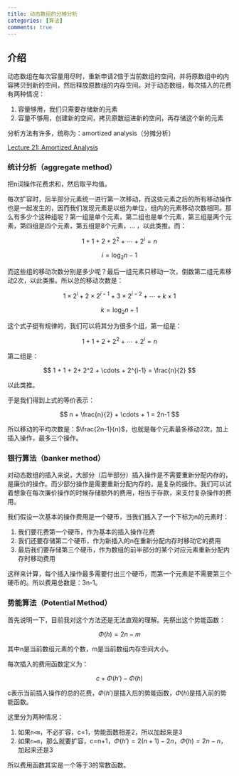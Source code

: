 ```yaml
---
title: 动态数组的分摊分析
categories: [算法]
comments: true
---
```


## 介绍

动态数组在每次容量用尽时，重新申请2倍于当前数组的空间，并将原数组中的内容拷贝到新的空间，然后释放原数组的内存空间。对于动态数组，每次插入的花费有两种情况：

1. 容量够用，我们只需要存储新的元素
2. 容量不够用，创建新的空间，拷贝原数组进新的空间，再存储这个新的元素

分析方法有许多，统称为：amortized analysis（分摊分析）

<!--more-->

[Lecture 21: Amortized Analysis](https://www.cs.cornell.edu/courses/cs3110/2013sp/lectures/lec21-amortized/lec21.html)

### 统计分析（aggregate method）

把n词操作花费求和，然后取平均值。

每次扩容时，后半部分元素统一进行第一次移动，而这些元素之后的所有移动操作也是一起发生的，因而我们发现元素是以组为单位，组内的元素移动次数相同。那么有多少个这种组呢？第一组是单个元素，第二组也是单个元素，第三组是两个元素，第四组是四个元素，第五组是8个元素，... ，以此类推。而：

$$
1 + 1 + 2+ 2^2 + \cdots + 2^i = n
$$

$$
i = \log_2 n -1
$$

而这些组的移动次数分别是多少呢？最后一组元素只移动一次，倒数第二组元素移动2次，以此类推。所以总的移动次数是：

$$
1\times 2^i+2\times 2^{i-1}+3\times 2^{i-2}+\cdots+k\times 1
$$

$$
k = \log_2n + 1
$$

这个式子挺有规律的，我们可以将其分为很多个组，第一组是：

$$
1 + 1 + 2+ 2^2 + \cdots + 2^i = n
$$

第二组是：

$$
1 + 1 + 2+ 2^2 + \cdots + 2^{i-1} = \frac{n}{2}
$$

以此类推。

于是我们得到上式的等价表示：

$$
n + \frac{n}{2} + \cdots + 1 = 2n-1
$$

所以移动的平均次数是：$\frac{2n-1}{n}$，也就是每个元素最多移动2次，加上插入操作，最多三个操作。

### 银行算法（banker method）

对动态数组的插入来说，大部分（后半部分）插入操作是不需要重新分配内存的，是廉价的操作。而少部分操作是需要重新分配内存的，是复杂的操作。我们可以试着想象在每次廉价操作的时候存储额外的费用，相当于存款，来支付复杂操作的费用。

我们假设一次基本的操作费用是一个硬币，当我们插入了一个下标为n的元素时：

1. 我们要花费第一个硬币，作为基本的插入操作花费
2. 我们还要存储第二个硬币，作为新插入的n在重新分配内存时移动它的费用
3. 最后我们要存储第三个硬币，作为数组的前半部分的某个对应元素重新分配内存时移动费用

这样来计算，每个插入操作最多需要付出三个硬币，而第一个元素是不需要第三个硬币的。所以费用总数是：3n-1。

### 势能算法（Potential Method）

首先说明一下，目前我对这个方法还是无法直观的理解。先祭出这个势能函数：

$$
\Phi(h) = 2n-m
$$

其中n是当前数组元素的个数，m是当前数组内存空间大小。

每次插入的费用函数定义为：

$$
c+\Phi(h')-\Phi(h)
$$

c表示当前插入操作的总的花费，$\Phi(h')$是插入后的势能函数，$\Phi(h)$是插入前的势能函数。

这里分为两种情况：

1. 如果`n<m`，不必扩容，c=1，势能函数相差2，所以加起来是3
2. 如果`n=m`，那么就要扩容，c=n+1，$\Phi(h')=2(n+1)-2n$，$\Phi(h)=2n-n$，加起来还是3

所以费用函数其实是一个等于3的常数函数。
